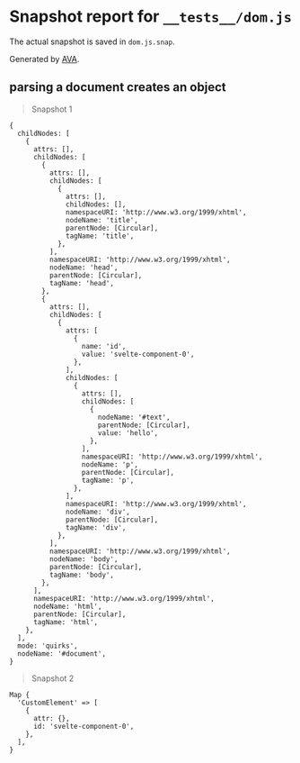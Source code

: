 # Snapshot report for `__tests__/dom.js`

The actual snapshot is saved in `dom.js.snap`.

Generated by [AVA](https://ava.li).

## parsing a document creates an object

> Snapshot 1

    {
      childNodes: [
        {
          attrs: [],
          childNodes: [
            {
              attrs: [],
              childNodes: [
                {
                  attrs: [],
                  childNodes: [],
                  namespaceURI: 'http://www.w3.org/1999/xhtml',
                  nodeName: 'title',
                  parentNode: [Circular],
                  tagName: 'title',
                },
              ],
              namespaceURI: 'http://www.w3.org/1999/xhtml',
              nodeName: 'head',
              parentNode: [Circular],
              tagName: 'head',
            },
            {
              attrs: [],
              childNodes: [
                {
                  attrs: [
                    {
                      name: 'id',
                      value: 'svelte-component-0',
                    },
                  ],
                  childNodes: [
                    {
                      attrs: [],
                      childNodes: [
                        {
                          nodeName: '#text',
                          parentNode: [Circular],
                          value: 'hello',
                        },
                      ],
                      namespaceURI: 'http://www.w3.org/1999/xhtml',
                      nodeName: 'p',
                      parentNode: [Circular],
                      tagName: 'p',
                    },
                  ],
                  namespaceURI: 'http://www.w3.org/1999/xhtml',
                  nodeName: 'div',
                  parentNode: [Circular],
                  tagName: 'div',
                },
              ],
              namespaceURI: 'http://www.w3.org/1999/xhtml',
              nodeName: 'body',
              parentNode: [Circular],
              tagName: 'body',
            },
          ],
          namespaceURI: 'http://www.w3.org/1999/xhtml',
          nodeName: 'html',
          parentNode: [Circular],
          tagName: 'html',
        },
      ],
      mode: 'quirks',
      nodeName: '#document',
    }

> Snapshot 2

    Map {
      'CustomElement' => [
        {
          attr: {},
          id: 'svelte-component-0',
        },
      ],
    }
